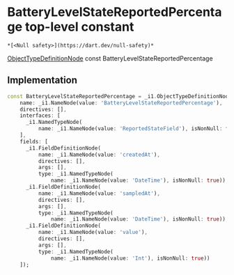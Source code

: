 


# BatteryLevelStateReportedPercentage top-level constant






    *[<Null safety>](https://dart.dev/null-safety)*


[ObjectTypeDefinitionNode](https://pub.dev/documentation/gql/0.13.0/ast/ObjectTypeDefinitionNode-class.html) const BatteryLevelStateReportedPercentage
  







## Implementation

```dart
const BatteryLevelStateReportedPercentage = _i1.ObjectTypeDefinitionNode(
    name: _i1.NameNode(value: 'BatteryLevelStateReportedPercentage'),
    directives: [],
    interfaces: [
      _i1.NamedTypeNode(
          name: _i1.NameNode(value: 'ReportedStateField'), isNonNull: false)
    ],
    fields: [
      _i1.FieldDefinitionNode(
          name: _i1.NameNode(value: 'createdAt'),
          directives: [],
          args: [],
          type: _i1.NamedTypeNode(
              name: _i1.NameNode(value: 'DateTime'), isNonNull: true)),
      _i1.FieldDefinitionNode(
          name: _i1.NameNode(value: 'sampledAt'),
          directives: [],
          args: [],
          type: _i1.NamedTypeNode(
              name: _i1.NameNode(value: 'DateTime'), isNonNull: true)),
      _i1.FieldDefinitionNode(
          name: _i1.NameNode(value: 'value'),
          directives: [],
          args: [],
          type: _i1.NamedTypeNode(
              name: _i1.NameNode(value: 'Int'), isNonNull: true))
    ]);
```








